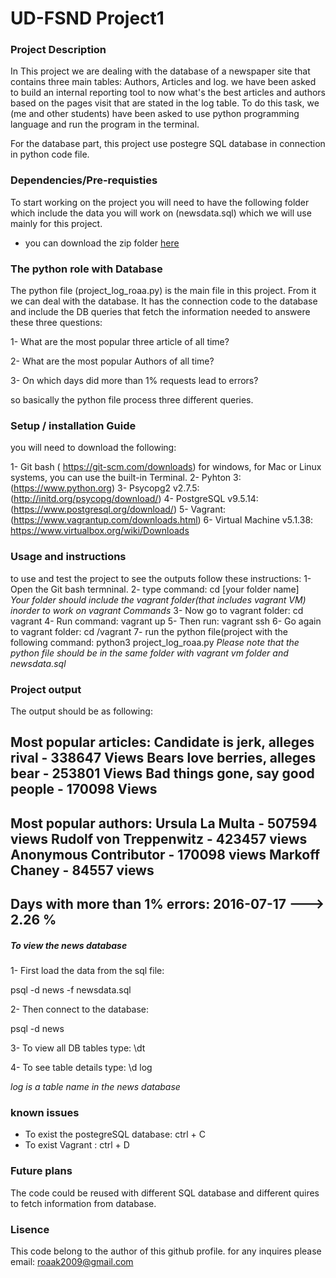 # UD-FSND Project1 

### Project Description

In This project we are dealing with the database  of a newspaper site that contains three main tables: Authors, Articles and log.
we have been asked to build an internal reporting tool to now what's the best articles and authors based on the pages visit that are stated in the log table. To do this task, we (me and other students) have been asked to use python programming language and run the program in the terminal.

For the database part, this project use postegre SQL database in connection in python code file. 


### Dependencies/Pre-requisties 

To start working on the project you will need to have the following folder which include the data you will work on  (newsdata.sql) which we will use mainly for this project.
* you can download the zip folder [here](https://www.dropbox.com/sh/du5qa4euumn5f91/AADTNHXNih8QVjGEoyMwvSjUa?dl=0)

### The python role with Database

The python file (project_log_roaa.py) is the main file in this project. From it we can deal with the database.  It has the connection code to the database and include the DB queries that fetch the information needed to answere these three questions:

1- What are the most popular three article of all time?

2- What are the most popular Authors of all time?

3- On which days did more than 1% requests lead to errors?


so basically the python file process three different queries.


### Setup / installation Guide

you will need to download the following:

1- Git bash ( https://git-scm.com/downloads) for windows, for Mac or Linux systems, you can use the
built-in Terminal.
2- Pyhton 3: (https://www.python.org)
3- Psycopg2 v2.7.5:   (http://initd.org/psycopg/download/) 
4- PostgreSQL v9.5.14:  (https://www.postgresql.org/download/)
5- Vagrant: (https://www.vagrantup.com/downloads.html)
6- Virtual Machine v5.1.38: https://www.virtualbox.org/wiki/Downloads
 

### Usage and instructions


to use and test the project to see the outputs follow these instructions:
1- Open the Git bash termninal.
2- type command: cd [your folder name]   
 *Your folder should include the vagrant folder(that includes vagrant VM) inorder to work on vagrant 
Commands*
3- Now go to vagrant folder: cd vagrant
4- Run command: vagrant up
5- Then run: vagrant ssh
6- Go again to vagrant folder: cd /vagrant
7- run the python file(project with the following command: python3 project_log_roaa.py
*Please note that the python file should be in the same folder with vagrant vm folder and newsdata.sql*


### Project output

The output should be as following:


Most popular articles:
        Candidate is jerk, alleges rival - 338647 Views
        Bears love berries, alleges bear - 253801 Views
        Bad things gone, say good people - 170098 Views
-----------------------------------------------------------
Most popular authors:
        Ursula La Multa - 507594 views
        Rudolf von Treppenwitz - 423457 views
        Anonymous Contributor - 170098 views
        Markoff Chaney - 84557 views
-----------------------------------------------------------
Days with more than 1% errors:
        2016-07-17 ---> 2.26 %
-----------------------------------------------------------



##### To view the news database

1- First load the data from the sql file:

psql -d news -f newsdata.sql

2- Then connect to the database:

psql -d news

3- To view all DB tables type:
\dt

4- To see table details type:
\d log 

*log is a table name in the news database*


### known issues

* To exist the postegreSQL database: ctrl + C
* To exist Vagrant : ctrl + D

### Future plans 

The code could be reused with different SQL database and different quires to fetch information from database.

### Lisence 
This code belong to the author of this github profile. for any inquires please email: roaak2009@gmail.com










